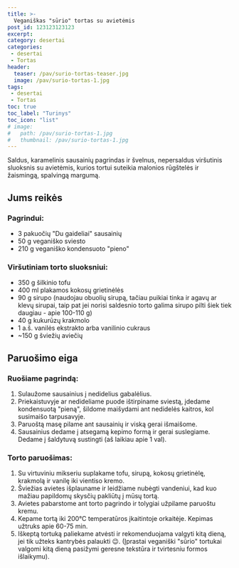 ```yaml
---
title: >-
  Veganiškas "sūrio" tortas su avietėmis
post_id: 123123123123
excerpt:
category: desertai
categories:
 - desertai
 - Tortas
header:
  teaser: /pav/surio-tortas-teaser.jpg
  image: /pav/surio-tortas-1.jpg
tags:
 - desertai
 - Tortas
toc: true
toc_label: "Turinys"
toc_icon: "list"
# image: 
#   path: /pav/surio-tortas-1.jpg
#   thumbnail: /pav/surio-tortas-1.jpg
---
```


Saldus, karamelinis sausainių pagrindas ir švelnus, nepersaldus viršutinis sluoksnis su avietėmis, kurios tortui suteikia malonios rūgštelės ir žaismingą, spalvingą margumą.

## Jums reikės

### Pagrindui:

* 3 pakuočių "Du gaideliai" sausainių
* 50 g veganiško sviesto
* 210 g veganiško kondensuoto "pieno"

### Viršutiniam torto sluoksniui:

* 350 g šilkinio tofu
* 400 ml plakamos kokosų grietinėlės
* 90 g sirupo (naudojau obuolių sirupą, tačiau puikiai tinka ir agavų ar klevų sirupai, taip pat jei norisi saldesnio torto galima sirupo pilti šiek tiek daugiau - apie 100-110 g)
* 40 g kukurūzų krakmolo
* 1 a.š. vanilės ekstrakto arba vanilinio cukraus
* ~150 g šviežių aviečių

## Paruošimo eiga

### Ruošiame pagrindą:
1. Sulaužome sausainius į nedidelius gabalėlius.
2. Priekaistuvyje ar nedideliame puode ištirpiname sviestą, įdedame kondensuotą "pieną", šildome maišydami ant nedidelės kaitros, kol susimaišo tarpusavyje.
3. Paruoštą masę pilame ant sausainių ir viską gerai išmaišome.
4. Sausainius dedame į atsegamą kepimo formą ir gerai suslegiame. Dedame į šaldytuvą sustingti (aš laikiau apie 1 val).

### Torto paruošimas:
1. Su virtuviniu mikseriu suplakame tofu, sirupą, kokosų grietinėlę, krakmolą ir vanilę iki vientiso kremo.
2. Šviežias avietes išplauname ir leidžiame nubėgti vandeniui, kad kuo mažiau papildomų skysčių pakliūtų į mūsų tortą.
3. Avietes pabarstome ant torto pagrindo ir tolygiai užpilame paruoštu kremu.
4. Kepame tortą iki 200°C temperatūros įkaitintoje orkaitėje. Kepimas užtruks apie 60-75 min.
5. Iškeptą tortuką paliekame atvėsti ir rekomenduojama valgyti kitą dieną, jei tik užteks kantrybės palaukti 😉. (Įprastai veganiški "sūrio" tortukai valgomi kitą dieną pasižymi geresne tekstūra ir tvirtesniu formos išlaikymu).
